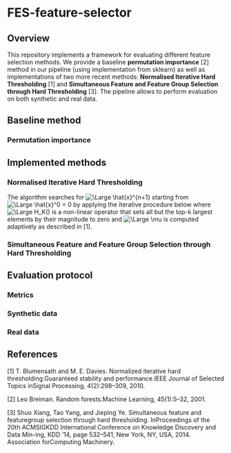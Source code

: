 # FES-feature-selector

## Overview

This repository implements a framework for evaluating different feature selection methods. We provide a baseline **permutation importance** [2] method in our pipeline (using implementation from sklearn) as well as implementations of two more recent methods:  **Normalised Iterative Hard Thresholding** [1] and **Simultaneous Feature and Feature Group Selection through Hard Thresholding** [3]. The pipeline allows to perform evaluation on both synthetic and real data.

## Baseline method

### Permutation importance

## Implemented methods

### Normalised Iterative Hard Thresholding

The algorithm searches for ![\Large \hat{x}^{n+1}](https://latex.codecogs.com/gif.latex?\dpi{120}&space;\hat{x}^{n&plus;1}) starting from ![\Large \hat{x}^0 = 0](https://latex.codecogs.com/gif.latex?\dpi{120}&space;\hat{x}^0&space;=&space;0) by applying the iterative procedure below where ![\Large H_K()](https://latex.codecogs.com/gif.latex?\dpi{120}&space;H_K()) is a non-linear operator that sets all but the top-k largest elements by their magnitude to zero and ![\Large \mu](https://latex.codecogs.com/gif.latex?\dpi{120}&space;\mu) is computed adaptively as described in [1].

### Simultaneous Feature and Feature Group Selection through Hard Thresholding

## Evaluation protocol

### Metrics

### Synthetic data

### Real data

## References

[1]  T. Blumensath and M. E. Davies.  Normalized iterative hard thresholding:Guaranteed stability and performance.IEEE Journal of Selected Topics inSignal Processing, 4(2):298–309, 2010.

[2]  Leo Breiman.  Random forests.Machine Learning, 45(1):5–32, 2001.

[3]  Shuo Xiang, Tao Yang, and Jieping Ye.  Simultaneous feature and featuregroup selection through hard thresholding. InProceedings of the 20th ACMSIGKDD International Conference on Knowledge Discovery and Data Min-ing,  KDD  ’14,  page  532–541,  New  York,  NY,  USA,  2014.  Association  forComputing Machinery.
